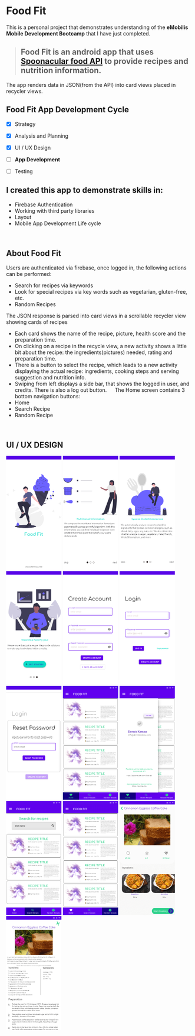 # Food Fit

This is a personal project that demonstrates understanding of the <b>eMobilis Mobile Development Bootcamp</b> that I have just completed.

> ## Food Fit is an android app that uses [Spoonacular food API](https://spoonacular.com/food-api) to provide recipes and nutrition information.

The app renders data in JSON(from the API) into card views placed in recycler views.
<br/>
## Food Fit App Development Cycle
- [x] Strategy
- [x] Analysis and Planning
- [x] UI / UX Design
- [ ] <b>App Development</b>
- [ ] Testing


## I created this app to demonstrate skills in:
* Firebase Authentication
* Working with third party libraries
* Layout
* Mobile App Development Life cycle
<br/>

## About Food Fit
Users are authenticated via firebase, once logged in, the following actions can be performed:
*	Search for recipes via keywords
*	Look for special recipes via key words such as vegetarian, gluten-free, etc.
*   Random Recipes

The JSON response is parsed into card views in a scrollable recycler view showing cards of recipes
*	Each card shows the name of the recipe, picture, health score and the preparation time.
*	On clicking on a recipe in the recycle view, a new activity shows a little bit about the recipe: the ingredients(pictures) needed, rating and preparation time.
*	There is a button to select the recipe, which leads to a new activity displaying the actual recipe: ingredients,  cooking steps and serving suggestion and nutrition info.
*	Swiping from left displays a side bar, that shows the logged in user, and credits. There is also a log out button.
 
The Home screen contains 3 bottom navigation buttons:
*	Home
*	Search Recipe
*	Random Recipe
<br/>

## UI / UX DESIGN
<p float="left">
<img src="app_designs\Splash Screen.png" width="150" />
<img src="app_designs\What the app is all about screen 1.png" width="150" />
<img src="app_designs\What the app is all about screen 2.png" width="150" />
<img src="app_designs\What the app is all about screen 3.png" width="150" />
<img src="app_designs\create account.png" width="150" />
<img src="app_designs\Login Screen.png" width="150" />
<img src="app_designs\reset password- fragment.png" width="150" />
<img src="app_designs\Home Screen.png" width="150" />
<img src="app_designs\side bar.png" width="150" />
<img src="app_designs\Search Recipe.png" width="150" />
<img src="app_designs\Random recipes.png" width="150" />
<img src="app_designs\Recipe overview.png" width="150" />
<img src="app_designs\Recipe view.png" width="150" />
</p>


